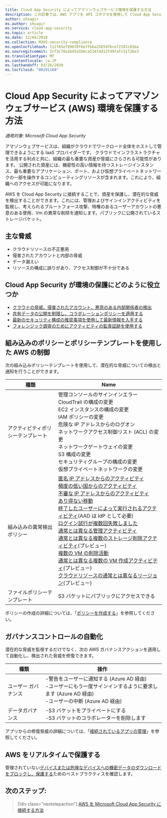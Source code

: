 ```yaml
---
title: Cloud App Security によってアマゾンウェブサービス環境を保護する方法
description: この記事では、AWS アプリを API コネクタを使用して Cloud App Security に接続する利点について説明します。これにより、使用状況を表示したり制御したりできます。
author: shsagir
ms.author: shsagir
ms.service: cloud-app-security
ms.topic: article
ms.date: 12/04/2019
ms.collection: M365-security-compliance
ms.openlocfilehash: 112f85ef89670f6e7fb6a256597bce72101c01ba
ms.sourcegitcommit: 2cf3c78a1b45a5b6ca534fdd12fd97afc51726e3
ms.translationtype: MT
ms.contentlocale: ja-JP
ms.lasthandoff: 03/26/2020
ms.locfileid: "80291160"
---
```

# <a name="how-cloud-app-security-helps-protect-your-amazon-web-services-aws-environment"></a>Cloud App Security によってアマゾンウェブサービス (AWS) 環境を保護する方法

*適用対象: Microsoft Cloud App Security*

アマゾンウェブサービスは、組織がクラウドでワークロード全体をホストして管理できるようにする IaaS プロバイダーです。 クラウドでインフラストラクチャを活用する利点と共に、組織の最も重要な資産が脅威にさらされる可能性があります。 公開された資産には、機密性の高い情報を持つストレージインスタンス、最も重要なアプリケーション、ポート、および仮想プライベートネットワークの一部を操作するコンピューティングリソースが含まれます。これにより、組織へのアクセスが可能になります。

AWS を Cloud App Security に接続することで、資産を保護し、潜在的な脅威を検出することができます。これには、管理およびサインインアクティビティを監視し、考えられるブルートフォース攻撃、特権のあるユーザーアカウントの悪意のある使用、Vm の異常な削除を通知します。パブリックに公開されているストレージバケット。

## <a name="main-threats"></a>主な脅威

- クラウドリソースの不正悪用
- 侵害されたアカウントと内部の脅威
- データ漏えい
- リソースの構成に誤りがあり、アクセス制御が不十分である

## <a name="how-cloud-app-security-helps-to-protect-your-environment"></a>Cloud App Security が環境の保護にどのように役立つか

- [クラウドの脅威、侵害されたアカウント、悪意のある内部関係者の検出](best-practices.md#detect-cloud-threats-compromised-accounts-malicious-insiders-and-ransomware)
- [共有データの公開を制限し、コラボレーションポリシーを適用する](best-practices.md#limit-exposure-of-shared-data-and-enforce-collaboration-policies)
- [最新のセキュリティ構成の推奨事項を使用して最新情報を入手する](security-config-aws.md)
- [フォレンジック調査のためにアクティビティの監査証跡を使用する](best-practices.md#use-the-audit-trail-of-activities-for-forensic-investigations)

## <a name="control-aws-with-built-in-policies-and-policy-templates"></a>組み込みのポリシーとポリシーテンプレートを使用した AWS の制御

次の組み込みポリシーテンプレートを使用して、潜在的な脅威についての検出と通知を行うことができます。

| 種類 | Name |
| ---- | ---- |
| アクティビティポリシーテンプレート | 管理コンソールのサインインエラー<br />CloudTrail の構成の変更<br />EC2 インスタンスの構成の変更<br />IAM ポリシーの変更<br />危険な IP アドレスからのログオン<br />ネットワークアクセス制御リスト (ACL) の変更<br />ネットワークゲートウェイの変更<br />S3 構成の変更<br />セキュリティグループの構成の変更<br />仮想プライベートネットワークの変更 |
| 組み込みの異常検出ポリシー | [匿名 IP アドレスからのアクティビティ](anomaly-detection-policy.md#activity-from-anonymous-ip-addresses)<br />[頻度の低い国からのアクティビティ](anomaly-detection-policy.md#activity-from-infrequent-country)<br />[不審な IP アドレスからのアクティビティ](anomaly-detection-policy.md#activity-from-suspicious-ip-addresses)<br />[あり得ない移動](anomaly-detection-policy.md#impossible-travel)<br />[終了したユーザーによって実行されるアクティビティ](anomaly-detection-policy.md#activity-performed-by-terminated-user)(AAD は IdP として必要)<br />[ログイン試行が複数回失敗しました](anomaly-detection-policy.md#multiple-failed-login-attempts)<br />[通常とは異なる管理アクティビティ](anomaly-detection-policy.md#unusual-activities-by-user)<br />[通常とは異なる複数のストレージ削除アクティビティ](anomaly-detection-policy.md#unusual-activities-by-user)(プレビュー)<br />[複数の VM の削除活動](anomaly-detection-policy.md#multiple-delete-vm-activities)<br />[通常とは異なる複数の VM 作成アクティビティ](anomaly-detection-policy.md#unusual-activities-by-user)(プレビュー)<br />[クラウドリソースの通常とは異なるリージョン](anomaly-detection-policy.md#unusual-activities-by-user)(プレビュー) |
| ファイルポリシーテンプレート | S3 バケットにパブリックにアクセスできる |

ポリシーの作成の詳細については、「[ポリシーを作成する](control-cloud-apps-with-policies.md#create-a-policy)」を参照してください。

## <a name="automate-governance-controls"></a>ガバナンスコントロールの自動化

潜在的な脅威を監視するだけでなく、次の AWS ガバナンスアクションを適用して自動化し、検出された脅威を修復できます。

| 種類 | 操作 |
| ---- | ---- |
| ユーザー ガバナンス | -警告をユーザーに通知する (Azure AD 経由)<br />-ユーザーにもう一度サインインするように要求します (Azure AD 経由)<br />-ユーザーの中断 (Azure AD 経由) |
| データガバナンス | -S3 バケットをプライベートにする<br />-S3 バケットのコラボレーターを削除します |

アプリからの修復脅威の詳細については、「[接続されているアプリの管理](governance-actions.md)」を参照してください。

## <a name="protect-aws-in-real-time"></a>AWS をリアルタイムで保護する

管理されていない[デバイスまたは危険なデバイスへの機密データのダウンロードをブロックし、保護する](best-practices.md#block-and-protect-download-of-sensitive-data-to-unmanaged-or-risky-devices)ためのベストプラクティスを確認します。

## <a name="next-steps"></a>次のステップ:

> [!div class="nextstepaction"]
> [AWS を Microsoft Cloud App Security に接続する方法](connect-aws-to-microsoft-cloud-app-security.md)
